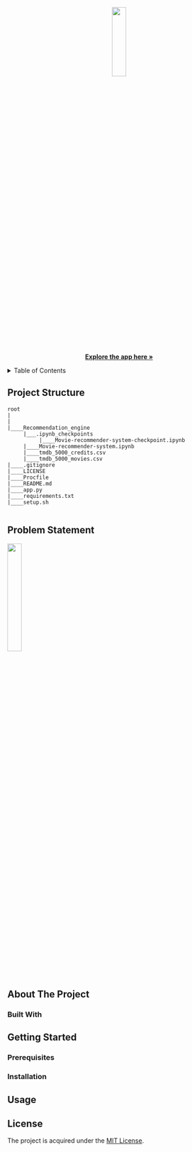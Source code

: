<p align="center">
<img src="https://user-images.githubusercontent.com/87236107/170743885-976aca4c-c0ae-4cb7-bf6a-b1d7786274f0.svg" width=25% height=20%>
    <br />
  <a href="https://cinemilarity.herokuapp.com/"><strong>Explore the app here »</strong></a>
</p>
<details>
  <summary>Table of Contents</summary>
  <ol>
     <li>
      <a href="#project-structure">Project Structure</a>
    </li>
      <li>
      <a href="#problem-statement">Problem Statement</a>
    </li>
    <li>
      <a href="#about-the-project">About The Project</a>
      <ul>
        <li><a href="#built-with">Built With</a></li>
      </ul>
    </li>
    <li>
      <a href="#getting-started">Getting Started</a>
      <ul>
        <li><a href="#prerequisites">Prerequisites</a></li>
        <li><a href="#installation">Installation</a></li>
      </ul>
    </li>
    <li><a href="#usage">Usage</a></li>
    <li><a href="#license">License</a></li>
  </ol>
</details>

## Project Structure
```
root
|
|
|____Recommendation_engine
     |___.ipynb_checkpoints
          |____Movie-recommender-system-checkpoint.ipynb
     |____Movie-recommender-system.ipynb
     |____tmdb_5000_credits.csv
     |____tmdb_5000_movies.csv
|____.gitignore
|____LICENSE
|____Procfile
|____README.md
|____app.py
|____requirements.txt
|____setup.sh
                                     
```
## Problem Statement

<img src="https://user-images.githubusercontent.com/87236107/170763467-bb1e9f13-5651-482c-807e-c57c9deb6e42.jpeg" width=25% height=25%>

## About The Project

### Built With

## Getting Started

### Prerequisites

### Installation

## Usage

## License

The project is acquired under the [MIT License](https://docs.github.com/en/repositories/managing-your-repositorys-settings-and-features/customizing-your-repository/licensing-a-repository#disclaimer).
